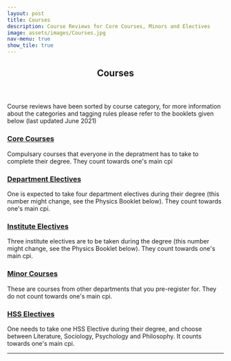```yaml
---
layout: post
title: Courses
description: Course Reviews for Core Courses, Minors and Electives
image: assets/images/Courses.jpg
nav-menu: true
show_tile: true
---
```


<!-- Main -->
<div id="main" class="alt">

<!-- One -->
<section id="one">
	<div class="inner">
		<header class="major">
			<h1>Courses</h1>
		</header>

<!-- Content -->
<p>Course reviews have been sorted by course category, for more information about the categories and tagging rules please refer to the booklets given below (last updated June 2021) </p>
<div class="row">
	<div class="6u 12u$(small)">
		<h3><a href="https://epdampiitb.github.io/p/courses/core.html">Core Courses</a></h3>
		<p>Compulsary courses that everyone in the depratment has to take to complete their degree. They count towards one's main cpi</p>
	</div>
	<div class="6u$ 12u$(small)">
		<h3><a href="https://epdampiitb.github.io/p/courses/de.html">Department Electives</a></h3>
		<p>One is expected to take four department electives during their degree (this number might change, see the Physics Booklet below). They count towards one's main cpi.</p>
	</div>
	<!-- Break -->
	<div class="4u 12u$(medium)">
		<h3><a href="https://epdampiitb.github.io/p/courses/ie.html">Institute Electives</a></h3>
		<p>Three institute electives are to be taken during the degree (this number might change, see the Physics Booklet below). They count towards one's main cpi.</p>
	</div>
	<div class="4u 12u$(medium)">
		<h3><a href="https://epdampiitb.github.io/p/courses/minor.html">Minor Courses</a></h3>
		<p>These are courses from other departments that you pre-register for. They do not count towards one's main cpi.</p>
	</div>
	<div class="4u$ 12u$(medium)">
		<h3><a href="https://epdampiitb.github.io/p/courses/hss.html">HSS Electives</a></h3>
		<p>One needs to take one HSS Elective during their degree, and choose between Literature, Sociology, Psychology and Philosophy. It counts towards one's main cpi.</p>
	</div>
</div>

<hr class="major" />
		
